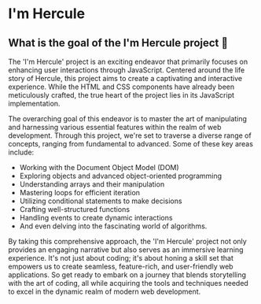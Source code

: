 # I'm Hercule

## What is the goal of the I'm Hercule project :thinking:

The 'I'm Hercule' project is an exciting endeavor that primarily focuses on enhancing user interactions through JavaScript. Centered around the life story of Hercule, this project aims to create a captivating and interactive experience. While the HTML and CSS components have already been meticulously crafted, the true heart of the project lies in its JavaScript implementation.

The overarching goal of this endeavor is to master the art of manipulating and harnessing various essential features within the realm of web development. Through this project, we're set to traverse a diverse range of concepts, ranging from fundamental to advanced. Some of these key areas include:

- Working with the Document Object Model (DOM)
- Exploring objects and advanced object-oriented programming
- Understanding arrays and their manipulation
- Mastering loops for efficient iteration
- Utilizing conditional statements to make decisions
- Crafting well-structured functions
- Handling events to create dynamic interactions
- And even delving into the fascinating world of algorithms.

By taking this comprehensive approach, the 'I'm Hercule' project not only provides an engaging narrative but also serves as an immersive learning experience. It's not just about coding; it's about honing a skill set that empowers us to create seamless, feature-rich, and user-friendly web applications. So get ready to embark on a journey that blends storytelling with the art of coding, all while acquiring the tools and techniques needed to excel in the dynamic realm of modern web development.